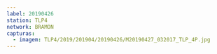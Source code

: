 ```yaml
---
label: 20190426
station: TLP4
network: BRAMON
capturas:
  - imagem: TLP4/2019/201904/20190426/M20190427_032017_TLP_4P.jpg
---
```

